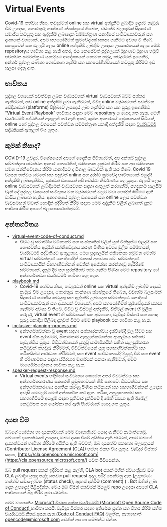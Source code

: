 # Virtual Events
Covid-19 තත්වය නිසා, තවදුරටත් online සහ virtual අත්දැකීම් ලබාදීම දෙසට නැඹුරු වීම උදෙසා, තොරතුරු තාක්ෂණ ක්ෂේත්‍රයේ තිබෙන, වඩාත්ම බලපෑමක් සිදුකරණ සමාජීය කටයුතු සහ ඇද්දකීම් ලබාදෙන සම්මන්ත්‍රණ යනාදියේ සංවිධායකවරුන් සහ දායකයන් වශයෙන්, අපට සහයෝගිමත් ක්‍රමවේදයක් සකසා ගැනීමට අවශ්‍ය වී තිබේ.  පහසුවෙන් සහ ඵලදායි ලෙස online අත්දැකීම් ලබාදීම උදෙසා උපකාරකයක් ලෙස මෙම repositoryය හාවිතා කළ හැකි අතර, එය කෙසේවත් පුද්ගලයන් මුහුණට මුහුණ හමුවී පවත්වන සමමන්ත්‍රණ යනාදියට ආදේශකයක් නොවන නමුදු, තවදුරටත් ඉගෙනීම, අන්තර් පුද්ගල සබදතා ගොඩනගා ගැනීම සහ සහයෝගීත්වයෙන් කටයුතු කිරීමට ඉඩ සලසා දෙනු ඇත.
## භාවිතය
පුද්ගල වශයෙන්  පවත්වනු ලබන වැඩසටහන් virtual වැඩසටහන් බවට පත්කර ගැනීමටත්, නව online අත්දැකීම් ලබා ගැනීමටත්, විවිද online වැඩසටහන් පවත්වන වේදිකාවන් (platforms) පිළිබඳව උපදෙස් ලබා ගැනීමට සහ යහ පුරුදු ඉගෙනීමට “[Virtual Event Playbook](./playbook.md)”  භාවිතය සඳහා මෙම  repository ය යොදා ගත හැක. මෙහි  චර්යාධර්ම පද්ධතියක් ඇතුළත් කර ඇති අතර, කුමන ආකාරයේ ප්‍රේක්‍ෂකයන් සිටියත්, online හෝ පුද්ගල වශයෙන් පවත්වන සම්මන්ත්‍රණ යනාදි අත්දැකීම් සඳහා [චර්යාධර්ම පද්ධතියක්](./virtual-event-code-of-conduct.md) ඇතුළත් විය යුතුය.
## කුමක් නිසාද?
COVID-19 උවදුර, විශේෂයෙන් අපගේ දෛනික ජීවිතයටත්, අප අන්තර් පුද්ගල සම්බන්දතා පවත්වන ආකාර කෙරෙහිත්, එකිනෙකා දැනුවත් කිරීම සහ අප එකිනෙකා සමඟ සන්නිවේදනය කිරීම යානාදියට ද විශාල බාධාවක් ඇති කර තිබේ. Covid 19 ව්‍යසන තත්වය යටතේ සහ පසුවත්  online සහ දුරස්ථ ක්‍රමවේද භාවිතයෙන් ඵලදායි අත්දැකීම් ලබාගැනීමට, ප්‍රජාවන් වශයෙන් අපි අවස්ථා නිර්මාණය කලයුතුය. ඵලදායී ලෙස online වැඩසටහන් ලබාදීමෙන් වැඩසටහන සඳහා ඇතුලත් කරගැනීම්, පහසුකම් සැලසීම් වැනි දේ පුද්ගල වශයෙන් සංවිදානය වන වැඩසටහන් වලට වඩා හොඳින් කිරීමට ඇති වාසිය ලබාගත හැකිය. අනාගතයේ පුද්ගල වශයෙන් සහ online ලෙස පවත්වන වැඩසටහන් වඩාත් හොඳින් ඉදිරිපත් කිරීම සඳහා මෙම අද්දැකීම් වලින් ලබාගත් දැනුම භාවීතා කිරීම  අපගේ බලාපොරොත්තුවයි.
## අන්තර්ගතය

  * [virtual-event-code-of-conduct.md](./virtual-event-code-of-conduct.md)
      * විවධ වූ සමාජයීය වටිනාකම් සහ සංස්කෘතීන් වලින් යුත් මිනිසුන්ට ඵලදායී සහ ගෞරවනීය අයුරින් සන්නිවේදනය කරණු පිණිස අවශ්‍ය මුලික සම්මතයන්, චර්යාධර්ම පද්ධතියට ඇතුළතය. මෙය පුදගලයින් එකිනෙකා හමුවන මෙන්ම virtual සම්මන්ත්‍රණ යනාදියේදීත් එකසේ අතවශ්‍ය වේ. සම්මන්ත්‍රණ සංවිධායකයින් සහභාගීවන්නන් වෙතින් අපේක්ෂා කරන්නාවූ හැසිරීමේ සම්මතයන්, දැනුම් දීම සහ සුරක්ෂිතව තබා ගැනීම පිණිස මෙම repository යේ අන්තර්ගතවන චර්යාධර්ම හාවිතා කළ හැක.
  * [playbook.md](./playbook.md)
    * Covid-19 තත්වය නිසා, තවදුරටත් online සහ virtual අත්දැකීම් ලබාදීම දෙසට නැඹුරු වීම උදෙසා, තොරතුරු තාක්ෂණ ක්ෂේත්‍රයේ තිබෙන, වඩාත්ම බලපෑමක් සිදුකරණ සමාජීය කටයුතු සහ ඇද්දකීම් ලබාදෙන සම්මන්ත්‍රණ යනාදියේ සංවිධායකවරුන් සහ දායකයන් වශයෙන්, අපට සහයෝගිමත් ක්‍රමවේදයක් සකසා ගැනීමට අවශ්‍ය වී තිබේ.  විවිධ වූ ඩිජිටල් අත්දැකීම්, ඩිජිටල් event හි මුලික කරුණු, virtual event හි සම්මතයන් සහ අවශ්‍යතා, වැඩිදුර විස්තර සහ හොඳ පුරුදු යනාදිය පිලිබඳ දැනුවත් වීමට මෙම playbook එක භාවිතා කළ හැක.
  * [inclusive-planning-process.md](./inclusive-planning-process.md)
    * අන්තර්ගතවන්නා වූ event සඳහා සත්කාරකත්වය දැක්වීමේදී මුල සිටම සහ event ඒක පුරාවටම, සිතාමතාම ඇතුලත්කරගන්නා ආකල්පය සහිතව පැවැත්විය යුතුය. විවිධත්වයෙන් යුතුවූ සාමාජිකයින් සහිත සැලසුම්කරන කමිටුවක් තහවුරු කිරීමටත්, විවිධත්වයෙන් යුතු සහභාගීවන්නන්ට සහ කථිකයින්ට ආරාධනා කිරීමටත්, සහ event සංවිධානයේදී දියුණු වීම සහ event හි  පරිණාමනය සඳහා ස්ථිරසාර මාර්ගයක් සකසා ගැනීමටත්, මෙම මාර්ගෝපදේශනය භාවිතා කළ හැක.
  * [speaker-request-response.md](./speaker-request-response.md)
    * Virtual events හදිසියේ සංවිධානය කෙරෙන අතර විවධත්වය සහ අන්තර්ගතකරණය කෙරෙහි ප්‍රමුඛතාවයක් හිමි නොවේ. විවධත්වය සහ අන්තර්ගතකරණය සහතික කරණු පිණිස කථිකයන් සහ සහභාගීවන්නන් උදෙසා අවැසි මෙවලම් මෙහි අන්තර්ගත කර ඇත. කථික, අනුග්‍රාහකත්ව සහ සහභාගීවීමේ අයැදුම් සඳහා ප්‍රතිචාර දැක්වීමේ දී මෙහි සපයා ඇති ඊමේල් කෙටුම්පත සහ යෝජනා කර ඇති පියවරයන් යොදා ගත යුතුය.
    
## දායක වීම

ඔබගේ යෝජනා හා දායකත්වයන් මෙම ව්‍යාපෘතියට යොදා ගැනීමට කැමැත්තෙමු. බොහෝ දායකත්වයන් උදෙසා, ඔබට දායක වීමේ අයිතිය ඇති බවටත්, අපට ඔබගේ දායකත්වයන් භාවිතා කිරීමේ අයිතිය ඇති බවටත්, ඔබ දායකත්ව එකඟතා බලපත්‍රයක් (Contributor License Agreement (CLA)) හරහා එකඟ විය යුතුය. වැඩිදුර විස්තර සඳහා,
[https://cla.opensource.microsoft.com](https://cla.opensource.microsoft.com/) වෙත පිවිසෙන්න.

ඔබ pull request එකක් ඉදිරිපත් කළ කල්හි, CLA bot එකක් මගින් ස්වයංක්‍රීයව ඔබ CLA ලබාදිය යුතුද නැද්ද යනවග pull request අදාල පරිදි පෙන්වනු ඇත (උදාහරණ: තත්ත්ව සමාලෝචන
(status check), අදහස් දැක්වීම් (comment) ) . Bot මගින් ලබා දෙන උපදෙස් පිළිපදින්න. මෙය ඔබ විසින් එකවරක් සියලුම repo උදෙසා අපගේ CLA භාවිතයෙන් සිදු කිරීම  ප්‍රමාණවත්ය.

මෙම ව්‍යාපෘතිය [Microsoft විවෘත කේත චර්යාධර්ම (Microsoft Open Source Code of Conduct) ](https://opensource.microsoft.com/codeofconduct/) භාවිතා කරයි. වැඩිදුර විස්තර සඳහා අතිරේක ප්‍රශ්න සහ විතර කිරීම සහිත [චර්යාධර්ම නිතර අසන පැන (Code of Conduct FAQ)](https://opensource.microsoft.com/codeofconduct/faq/) බලන්න, නැතහොත් [opencode@microsoft.com](mailto:opencode@microsoft.com)  වෙතින් අප හා සම්බන්ධ වන්න.

    

